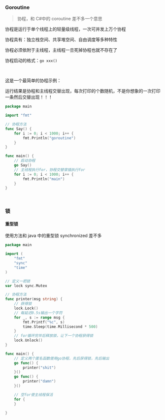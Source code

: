 ### Goroutine

> 协程，和 C#中的 coroutine 差不多一个意思

协程是运行于单个线程上的轻量级线程，一次可并发上万个协程

协程具有：独立栈空间、共享堆空间、自由调度等多种特性

协程必须依附于主线程，主线程一旦死掉协程也就不存在了

协程启动的格式：`go xxx()`

<br>

这是一个最简单的协程示例：

运行结果是协程和主线程交替出现，每次打印的个数随机，不是你想象的一次打印一条然后交替出现！！！

```go
package main

import "fmt"

// 协程方法
func Say() {
	for i := 0; i < 1000; i++ {
		fmt.Println("goroutine")
	}
}

func main() {
    // 启动协程
	go Say()
    // 主线程执行for，协程交替穿插执行for
	for i := 0; i < 1000; i++ {
		fmt.Println("main")
	}
}
```

<br>

### 锁

#### 重型锁

使用方法和 java 中的重型锁 synchronized 差不多

```go
package main

import (
	"fmt"
	"sync"
	"time"
)

// 定义一把锁
var lock sync.Mutex

// 协程方法
func printer(msg string) {
    // 获得锁
	lock.Lock()
    // 每延迟0.5s输出一个字符
	for _, s := range msg {
		fmt.Printf("%c", s)
		time.Sleep(time.Millisecond * 500)
	}
    // for循环完毕后释放锁，让下一个协程获得锁
	lock.Unlock()
}

func main() {
    // 定义两个匿名函数使用go协程，先后获得锁，先后输出
	go func() {
		printer("shit")
	}()
	go func() {
		printer("damn")
	}()

    // 空for使主线程保活
	for {
	}

}
```
